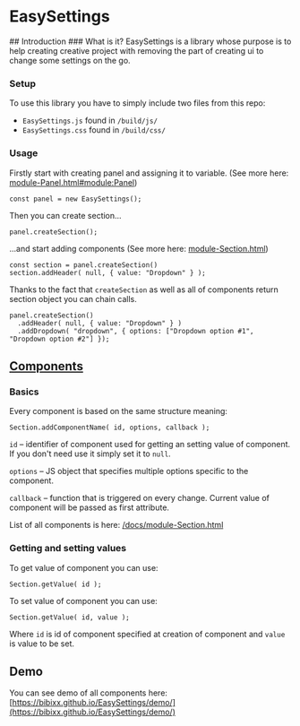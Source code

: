 <h1 class="page-title">EasySettings</h1>
## Introduction
### What is it?
EasySettings is a library whose purpose is to help creating creative project with removing the part of creating ui to change some settings on the go.

### Setup
To use this library you have to simply include two files from this repo:
 * `EasySettings.js` found in `/build/js/`
 * `EasySettings.css` found in `/build/css/`

### Usage
Firstly start with creating panel and assigning it to variable. (See more here: [module-Panel.html#module:Panel](https://bibixx.github.io/EasySettings/docs/module-Panel.html#module:Panel))

```
const panel = new EasySettings();
```

Then you can create section...
```
panel.createSection();
```
...and start adding components (See more here: [module-Section.html](https://bibixx.github.io/EasySettings/docs/module-Section.html))
```
const section = panel.createSection()
section.addHeader( null, { value: "Dropdown" } );
```

Thanks to the fact that `createSection` as well as all of components return section object you can chain calls.

```
panel.createSection()
  .addHeader( null, { value: "Dropdown" } )
  .addDropdown( "dropdown", { options: ["Dropdown option #1", "Dropdown option #2"] });
```

## [Components](https://bibixx.github.io/EasySettings/docs/module-Section.html)
### Basics
Every component is based on the same structure meaning:
```
Section.addComponentName( id, options, callback );
```

`id` – identifier of component used for getting an setting value of component. If you don't need use it simply set it to `null`.

`options` – JS object that specifies multiple options specific to the component.

`callback` – function that is triggered on every change. Current value of component will be passed as first attribute.

List of all components is here: [/docs/module-Section.html](https://bibixx.github.io/EasySettings/docs/module-Section.html)

### Getting and setting values
To get value of component you can use:
```
Section.getValue( id );
```

To set value of component you can use:
```
Section.getValue( id, value );
```

Where `id` is id of component specified at creation of component and `value` is value to be set.

## Demo
You can see demo of all components here:
[https://bibixx.github.io/EasySettings/demo/](https://bibixx.github.io/EasySettings/demo/)
